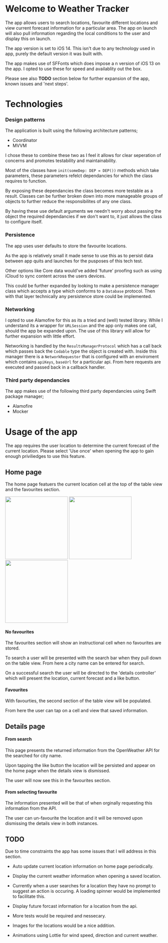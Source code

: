 # Welcome to Weather Tracker

The app allows users to search locations, favourite different locations and view current forecast information for a particular area. The app on launch will also pull information regarding the local conditions to the user and display this on launch.

The app version is set to iOS 14. This isn't due to any technology used in app, purely the default version it was built with. 

The app makes use of SFFonts which does impose a n version of iOS 13 on the app. I opted to use these for speed and availablity out the box. 

Please see also **TODO** section below for further expansion of the app, known issues and 'next steps'.

# Technologies 

### Design patterns

The application is built using the following architecture patterns;

 - Coordinator 
 - MVVM

I chose these to combine these two as I feel it allows for clear seperation of concerns and promotes testability and maintainability. 

Most of the classes have `init(someDep: DEP = DEP())` methods which take parameters, these parameters refelct dependancies for which the class requires to function. 

By exposing these dependancies the class becomes more testable as a result. Classes can be further broken down into more manageable groups of objects to further reduce the responsibilites of any one class.

By having these use default arguments we needn't worry about passing the object the required dependancies if we don't want to, it just allows the class to configure itself. 

### Persistence

The app uses user defaults to store the favourite locations. 

As the app is relatively small it made sense to use this as to persist data between app quits and launches for the pusposes of this tech test. 

Other options like Core data would've added 'future' proofing such as using iCloud to sync content across the users devices.

This could be further expanded by looking to make a persistence manager class which accepts a type which conforms to a `Database` protocol. Then with that layer technically any persistence store could be implemented. 

### Networking

I opted to use Alamofire for this as its a tried and (well) tested library. While I understand its a wrapper for `URLSession` and the app only makes one call, should the app be expanded upon. The use of this library will allow for further expansion with little effort. 

Networking is handled by the `ResultsManagerProtocol` which has a call back which passes back the `Codable` type the object is created with. 
Inside this manager there is a `NetworkRequestor` that is configured with an enviroment which contains `apiKeys`, `baseUrl` for a particular api. From here requests are executed and passed back in a callback handler.


### Third party dependancies

The app makes use of the following third party dependancies using Swift package manager;

 - Alamofire
 - Mocker

# Usage of the app

The app requires the user location to determine the current forecast of the current location. Please select 'Use once' when opening the app to gain enough priviliedges to use this feature. 

## Home page

The home page featuers the current location cell at the top of the table view and the favourites section. 

<p float="left">
<img src="https://user-images.githubusercontent.com/14076860/99994599-1b92d100-2db1-11eb-9c1f-402bf4e9724f.png" width="200" />
<img src="https://user-images.githubusercontent.com/14076860/99994689-3feead80-2db1-11eb-890e-bb9634dd3fa9.png" width="200" />
<img src="https://user-images.githubusercontent.com/14076860/99994716-4aa94280-2db1-11eb-87f7-89ebaf7fa59d.png" width="200" />
</p>

#### No favourites

The favourites section will show an instructional cell when no favourites are stored. 

To search a user will be presented with the search bar when they pull down on the table view. From here a city name can be entered for search. 

On a successful search the user will be directed to the 'details controller' which will present the location, current forecast and a like button.

#### Favourites 

With favourties, the second section of the table view will be populated. 

From here the user can tap on a cell and view that saved information.

## Details page

#### From search

This page presents the returned information from the OpenWeather API for the searched for city name. 

Upon tapping the like button the location will be persisted and appear on the home page when the details view is dismissed. 

The user will now see this in the favourites section.

 #### From selecting favourite

The information presented will be that of when orginally requesting this information from the API. 

The user can un-favourite the location and it will be removed upon dismissing the details view in both instances. 

## TODO

Due to time constraints the app has some issues that I will address in this section.

- Auto update current location information on home page periodically.

- Display the current weather information when opening a saved location.

- Currently when a user searches for a location they have no prompt to suggest an action is occuring. A loading spinner would be implemented to facilitate this. 

- Display future forcast information for a location from the api.

- More tests would be required and nessecary. 

- Images for the locations would be a nice addition. 

- Animations using Lottie for wind speed, direction and current weather.
